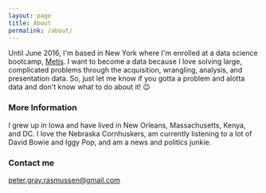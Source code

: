 ```yaml
---
layout: page
title: About
permalink: /about/
---
```


Until June 2016, I'm based in New York where I'm enrolled at a data science bootcamp, [Metis](http://www.thisismetis.com). I want to become a data because I love solving large, complicated problems through the acquisition, wrangling, analysis, and presentation data. So, just let me know if you gotta a problem and alotta data and don't know what to do about it! :wink:

### More Information

I grew up in Iowa and have lived in New Orleans, Massachusetts, Kenya, and DC. I love the Nebraska Cornhuskers, am currently listening to a lot of David Bowie and Iggy Pop, and am a news and politics junkie. 

### Contact me

[peter.gray.rasmussen@gmail.com](peter.gray.rasmussen@gmail.com)
